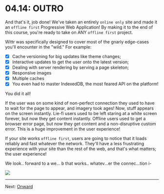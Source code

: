 # 04.14: OUTRO

And that's it, job done! We've taken an entirely `online only` site and made it an `offline first` Progressive Web Application! By making it to the end of this course, you're ready to take on ANY `offline first` project.

Wittr was specifically designed to cover most of the gnarly edge-cases you'll encounter in the "wild." For example:

* [x] Cache versioning for big updates like theme changes;
* [x] Interactive updates to get the user onto the latest version;
* [x] Dealing with server rendering by serving a page skeleton;
* [x] Responsive images
* [x] Multiple caches
* [x] You even had to master IndexedDB, the most feared API on the platform!

You did it all!

If the user was on some kind of non-perfect connection they used to have to wait for the page to appear, and imagery took ages! Now, stuff appears on the screen instantly. Lie-fi users used to be left staring at a white screen forever, but now they get content instantly. Offline users used to get a browser error page, but now they get content and a non-disruptive custom error. This is a huge improvement in the user experience!

If your site works `offline first`, users are going to notice that it loads reliably and fast whatever the network. They'll have a less frustrating experience with your site than the rest of the web, and that's what matters; the user experience!

We look.. forward to a we... b that works.. whatev...er the connec...tion i-

<img src="http://code2care.org/pages/unable-to-connect-to-the-internet-google-chrome/images/Chrome%20Error%20Unable%20to%20access%20to%20the%20Internet.png">

---

Next: [Onward](../05-next-up/01-onward.md)

